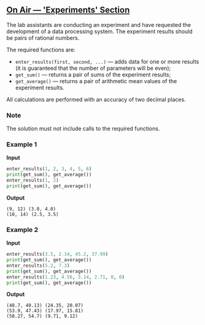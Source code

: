 ## [On Air — 'Experiments' Section](../../../solutions/4.2/42_g.py)

The lab assistants are conducting an experiment and have requested the development of a data processing system. The experiment results should be pairs of rational numbers.

The required functions are:

- `enter_results(first, second, ...)` — adds data for one or more results (it is guaranteed that the number of parameters will be even);
- `get_sum()` — returns a pair of sums of the experiment results;
- `get_average()` — returns a pair of arithmetic mean values of the experiment results.

All calculations are performed with an accuracy of two decimal places.

### Note

The solution must not include calls to the required functions.

### Example 1

__Input__
```python
enter_results(1, 2, 3, 4, 5, 6)
print(get_sum(), get_average())
enter_results(1, 2)
print(get_sum(), get_average())
```

__Output__
```plaintext
(9, 12) (3.0, 4.0)
(10, 14) (2.5, 3.5)
```

### Example 2

__Input__
```python
enter_results(3.5, 2.14, 45.2, 37.99)
print(get_sum(), get_average())
enter_results(5.2, 7.3)
print(get_sum(), get_average())
enter_results(1.23, 4.56, 3.14, 2.71, 0, 0)
print(get_sum(), get_average())
```

__Output__
```plaintext
(48.7, 40.13) (24.35, 20.07)
(53.9, 47.43) (17.97, 15.81)
(58.27, 54.7) (9.71, 9.12)
```